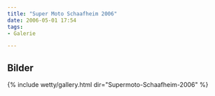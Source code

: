 ```yaml
---
title: "Super Moto Schaafheim 2006"
date: 2006-05-01 17:54
tags: 
- Galerie

---
```


## Bilder

{% include wetty/gallery.html dir="Supermoto-Schaafheim-2006" %}